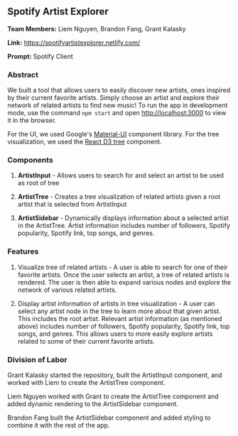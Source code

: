 ## Spotify Artist Explorer

**Team Members:** Liem Nguyen, Brandon Fang, Grant Kalasky

**Link:** https://spotifyartistexplorer.netlify.com/ 

**Prompt:** Spotify Client

### Abstract

We built a tool that allows users to easily discover new artists, ones inspired by their current favorite artists. Simply choose an artist and explore their network of related artists to find new music! To run the app in development mode, use the command `npm start` and open [http://localhost:3000](http://localhost:3000) to view it in the browser.

For the UI, we used Google's [Material-UI](https://material-ui.com/) component library. For the tree visualization, we used the [React D3 tree](https://github.com/bkrem/react-d3-tree) component.

### Components 

1. **ArtistInput** - Allows users to search for and select an artist to be used as root of tree

2. **ArtistTree** - Creates a tree visualization of related artists given a root artist that is selected from ArtistInput

3. **ArtistSidebar** - Dynamically displays information about a selected artist in the ArtistTree. Artist information includes number of followers, Spotify popularity, Spotify link, top songs, and genres.

### Features

1. Visualize tree of related artists - A user is able to search for one of their favorite artists. Once the user selects an artist, a tree of related artists is rendered. The user is then able to expand various nodes and explore the network of various related artists.

2. Display artist information of artists in tree visualization - A user can select any artist node in the tree to learn more about that given artist. This includes the root artist. Relevant artist information (as mentioned above) includes number of followers, Spotify popularity, Spotify link, top songs, and genres. This allows users to more easily explore artists related to some of their current favorite artists.

### Division of Labor

Grant Kalasky started the repository, built the ArtistInput component, and worked with Liem to create the ArtistTree component.

Liem Nguyen worked with Grant to create the ArtistTree component and added dynamic rendering to the ArtistSidebar component. 

Brandon Fang built the ArtistSidebar component and added styling to combine it with the rest of the app.

